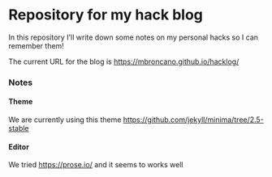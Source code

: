 # Repository for my hack blog
In this repository I'll write down some notes on my personal hacks so I can remember them!

The current URL for the blog is https://mbroncano.github.io/hacklog/

### Notes
#### Theme
We are currently using this theme https://github.com/jekyll/minima/tree/2.5-stable
#### Editor
We tried https://prose.io/ and it seems to works well